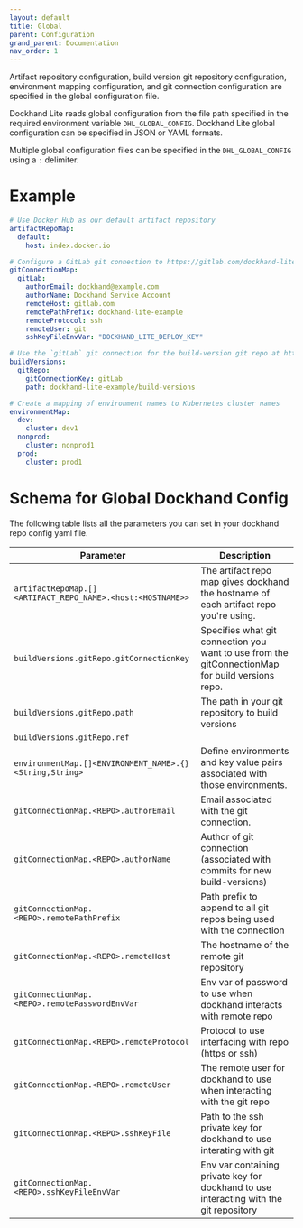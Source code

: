 ```yaml
---
layout: default
title: Global
parent: Configuration
grand_parent: Documentation
nav_order: 1
---
```


Artifact repository configuration, build version git repository configuration, environment mapping configuration, and git connection configuration are specified in the global configuration file.

Dockhand Lite reads global configuration from the file path specified in the required environment variable `DHL_GLOBAL_CONFIG`. Dockhand Lite global configuration can be specified in JSON or YAML formats.

Multiple global configuration files can be specified in the `DHL_GLOBAL_CONFIG` using a `:` delimiter.

# [](#header-1) Example

```yaml
# Use Docker Hub as our default artifact repository
artifactRepoMap:
  default:
    host: index.docker.io

# Configure a GitLab git connection to https://gitlab.com/dockhand-lite-example using a Deploy Key
gitConnectionMap:
  gitLab:
    authorEmail: dockhand@example.com
    authorName: Dockhand Service Account
    remoteHost: gitlab.com
    remotePathPrefix: dockhand-lite-example
    remoteProtocol: ssh
    remoteUser: git
    sshKeyFileEnvVar: "DOCKHAND_LITE_DEPLOY_KEY"

# Use the `gitLab` git connection for the build-version git repo at https://gitlab.com/dockhand-lite-example/build-versions
buildVersions:
  gitRepo:
    gitConnectionKey: gitLab
    path: dockhand-lite-example/build-versions

# Create a mapping of environment names to Kubernetes cluster names
environmentMap:
  dev:
    cluster: dev1
  nonprod:
    cluster: nonprod1
  prod:
    cluster: prod1
```

# Schema for Global Dockhand Config

The following table lists all the parameters you can set in your dockhand repo config yaml file.

| Parameter                                | Description                                             |
|------------------------------------------|---------------------------------------------------------|
| `artifactRepoMap.[]<ARTIFACT_REPO_NAME>.<host:<HOSTNAME>>`                   | The artifact repo map gives dockhand the hostname of each artifact repo you're using. |                            
| `buildVersions.gitRepo.gitConnectionKey`       | Specifies what git connection you want to use from the gitConnectionMap for build versions repo. |
| `buildVersions.gitRepo.path`   | The path in your git repository to build versions       | 
| `buildVersions.gitRepo.ref`    |                             | 
| `environmentMap.[]<ENVIRONMENT_NAME>.{}<String,String>`       |  Define environments and key value pairs associated with those environments.  | 
| `gitConnectionMap.<REPO>.authorEmail`      | Email associated with the git connection.  | 
| `gitConnectionMap.<REPO>.authorName`     | Author of git connection (associated with commits for new build-versions)    | 
| `gitConnectionMap.<REPO>.remotePathPrefix`     | Path prefix to append to all git repos being used with the connection        | 
| `gitConnectionMap.<REPO>.remoteHost`    | The hostname of the remote git repository           | 
| `gitConnectionMap.<REPO>.remotePasswordEnvVar`   | Env var of password to use when dockhand interacts with remote repo      |
| `gitConnectionMap.<REPO>.remoteProtocol`     | Protocol to use interfacing with repo (https or ssh)   | 
| `gitConnectionMap.<REPO>.remoteUser`   | The remote user for dockhand to use when interacting with the git repo          | 
| `gitConnectionMap.<REPO>.sshKeyFile`   | Path to the ssh private key for dockhand to use interating with git     | 
| `gitConnectionMap.<REPO>.sshKeyFileEnvVar`      | Env var containing private key for dockhand to use interacting with the git repository   |